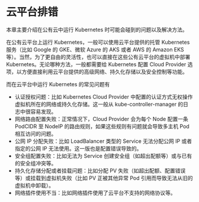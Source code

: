 # 云平台排错

本章主要介绍在公有云中运行 Kubernetes 时可能会碰到的问题以及解决方法。

在公有云平台上运行 Kubernetes，一般可以使用云平台提供的托管 Kubernetes 服务（比如 Google 的 GKE、微软 Azure 的 AKS 或者 AWS 的 Amazon EKS 等）。当然，为了更自由的灵活性，也可以直接在这些公有云平台的虚拟机中部署 Kubernetes。无论哪种方法，一般都需要给 Kubernetes 配置 Cloud Provider 选项，以方便直接利用云平台提供的高级网络、持久化存储以及安全控制等功能。

而在云平台中运行 Kubernetes 的常见问题有

* 认证授权问题：比如 Kubernetes Cloud Provider 中配置的认证方式无权操作虚拟机所在的网络或持久化存储。这一般从 kube-controller-manager 的日志中很容易发现。
* 网络路由配置失败：正常情况下，Cloud Provider 会为每个 Node 配置一条 PodCIDR 至 NodeIP 的路由规则，如果这些规则有问题就会导致多主机 Pod 相互访问的问题。
* 公网 IP 分配失败：比如 LoadBalancer 类型的 Service 无法分配公网 IP 或者指定的公网 IP 无法使用。这一版也是配置错误导致的。
* 安全组配置失败：比如无法为 Service 创建安全组（如超出配额等）或与已有的安全组冲突等。
* 持久化存储分配或者挂载问题：比如分配 PV 失败（如超出配额、配置错误等）或挂载到虚拟机失败（比如 PV 正被其他异常 Pod 引用而导致无法从旧的虚拟机中卸载）。
* 网络插件使用不当：比如网络插件使用了云平台不支持的网络协议等。


